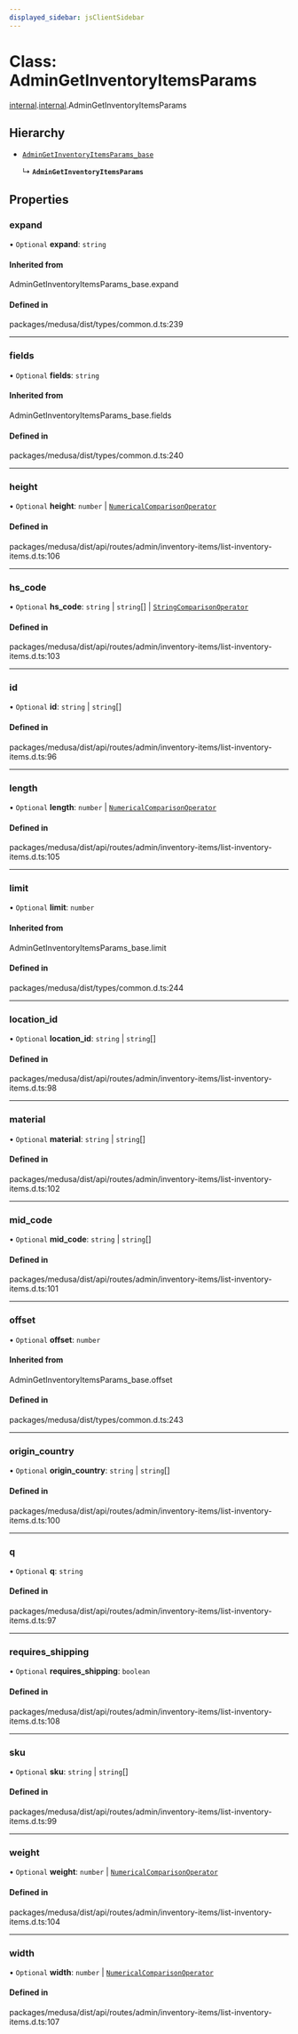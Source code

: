 ```yaml
---
displayed_sidebar: jsClientSidebar
---
```


# Class: AdminGetInventoryItemsParams

[internal](../modules/internal-8.md).[internal](../modules/internal-8.internal.md).AdminGetInventoryItemsParams

## Hierarchy

- [`AdminGetInventoryItemsParams_base`](../modules/internal-8.md#admingetinventoryitemsparams_base)

  ↳ **`AdminGetInventoryItemsParams`**

## Properties

### expand

• `Optional` **expand**: `string`

#### Inherited from

AdminGetInventoryItemsParams\_base.expand

#### Defined in

packages/medusa/dist/types/common.d.ts:239

___

### fields

• `Optional` **fields**: `string`

#### Inherited from

AdminGetInventoryItemsParams\_base.fields

#### Defined in

packages/medusa/dist/types/common.d.ts:240

___

### height

• `Optional` **height**: `number` \| [`NumericalComparisonOperator`](internal-8.internal.NumericalComparisonOperator.md)

#### Defined in

packages/medusa/dist/api/routes/admin/inventory-items/list-inventory-items.d.ts:106

___

### hs\_code

• `Optional` **hs\_code**: `string` \| `string`[] \| [`StringComparisonOperator`](internal-6.StringComparisonOperator.md)

#### Defined in

packages/medusa/dist/api/routes/admin/inventory-items/list-inventory-items.d.ts:103

___

### id

• `Optional` **id**: `string` \| `string`[]

#### Defined in

packages/medusa/dist/api/routes/admin/inventory-items/list-inventory-items.d.ts:96

___

### length

• `Optional` **length**: `number` \| [`NumericalComparisonOperator`](internal-8.internal.NumericalComparisonOperator.md)

#### Defined in

packages/medusa/dist/api/routes/admin/inventory-items/list-inventory-items.d.ts:105

___

### limit

• `Optional` **limit**: `number`

#### Inherited from

AdminGetInventoryItemsParams\_base.limit

#### Defined in

packages/medusa/dist/types/common.d.ts:244

___

### location\_id

• `Optional` **location\_id**: `string` \| `string`[]

#### Defined in

packages/medusa/dist/api/routes/admin/inventory-items/list-inventory-items.d.ts:98

___

### material

• `Optional` **material**: `string` \| `string`[]

#### Defined in

packages/medusa/dist/api/routes/admin/inventory-items/list-inventory-items.d.ts:102

___

### mid\_code

• `Optional` **mid\_code**: `string` \| `string`[]

#### Defined in

packages/medusa/dist/api/routes/admin/inventory-items/list-inventory-items.d.ts:101

___

### offset

• `Optional` **offset**: `number`

#### Inherited from

AdminGetInventoryItemsParams\_base.offset

#### Defined in

packages/medusa/dist/types/common.d.ts:243

___

### origin\_country

• `Optional` **origin\_country**: `string` \| `string`[]

#### Defined in

packages/medusa/dist/api/routes/admin/inventory-items/list-inventory-items.d.ts:100

___

### q

• `Optional` **q**: `string`

#### Defined in

packages/medusa/dist/api/routes/admin/inventory-items/list-inventory-items.d.ts:97

___

### requires\_shipping

• `Optional` **requires\_shipping**: `boolean`

#### Defined in

packages/medusa/dist/api/routes/admin/inventory-items/list-inventory-items.d.ts:108

___

### sku

• `Optional` **sku**: `string` \| `string`[]

#### Defined in

packages/medusa/dist/api/routes/admin/inventory-items/list-inventory-items.d.ts:99

___

### weight

• `Optional` **weight**: `number` \| [`NumericalComparisonOperator`](internal-8.internal.NumericalComparisonOperator.md)

#### Defined in

packages/medusa/dist/api/routes/admin/inventory-items/list-inventory-items.d.ts:104

___

### width

• `Optional` **width**: `number` \| [`NumericalComparisonOperator`](internal-8.internal.NumericalComparisonOperator.md)

#### Defined in

packages/medusa/dist/api/routes/admin/inventory-items/list-inventory-items.d.ts:107

